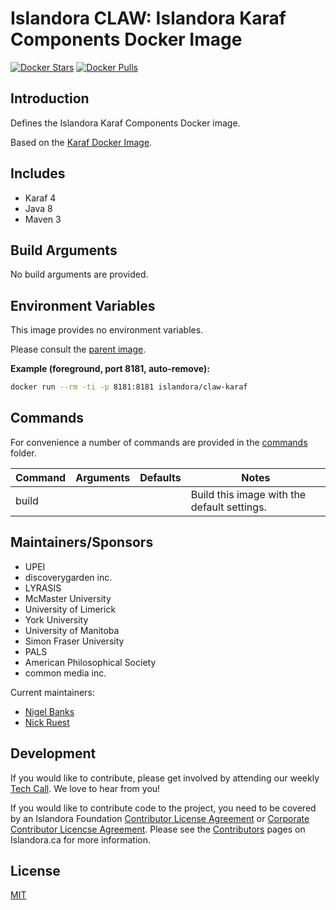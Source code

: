 # Islandora CLAW: Islandora Karaf Components Docker Image

[![Docker Stars](https://img.shields.io/docker/stars/islandora/claw-islandora-karaf-compontents.svg)](https://hub.docker.com/r/islandora/claw-islandora-karaf-compontents/)
[![Docker Pulls](https://img.shields.io/docker/pulls/islandora/claw-islandora-karaf-compontents.svg)](https://hub.docker.com/r/islandora/claw-islandora-karaf-compontents/)

## Introduction

Defines the Islandora Karaf Components Docker image.

Based on the [Karaf Docker Image](https://github.com/Islandora-CLAW/docker-karaf).

## Includes

* Karaf 4
* Java 8
* Maven 3

## Build Arguments

No build arguments are provided.

## Environment Variables

This image provides no environment variables.

Please consult the
[parent image](https://github.com/Islandora-CLAW/docker-tomcat).

**Example (foreground, port 8181, auto-remove):**
```bash
docker run --rm -ti -p 8181:8181 islandora/claw-karaf
```

## Commands

For convenience a number of commands are provided in the [commands](/commands) folder.

| Command | Arguments | Defaults | Notes                                       |
|---------|-----------|----------|---------------------------------------------|
| build   |           |          | Build this image with the default settings. |

## Maintainers/Sponsors

* UPEI
* discoverygarden inc.
* LYRASIS
* McMaster University
* University of Limerick
* York University
* University of Manitoba
* Simon Fraser University
* PALS
* American Philosophical Society
* common media inc.

Current maintainers:

* [Nigel Banks](https://github.com/nigelgbanks)
* [Nick Ruest](https://github.com/ruebot)

## Development

If you would like to contribute, please get involved by attending our weekly [Tech Call](https://github.com/Islandora-CLAW/CLAW/wiki). We love to hear from you!

If you would like to contribute code to the project, you need to be covered by an Islandora Foundation [Contributor License Agreement](http://islandora.ca/sites/default/files/islandora_cla.pdf) or [Corporate Contributor Licencse Agreement](http://islandora.ca/sites/default/files/islandora_ccla.pdf). Please see the [Contributors](http://islandora.ca/resources/contributors) pages on Islandora.ca for more information.

## License

[MIT](https://opensource.org/licenses/MIT)
